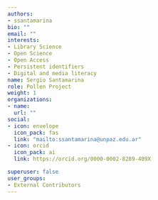 ```yaml
---
authors:
- ssantamarina
bio: ""
email: ""
interests:
- Library Science
- Open Science
- Open Access
- Persistent identifiers
- Digital and media literacy
name: Sergio Santamarina
role: Pollen Project
weight: 1
organizations:
- name: 
  url: ""
social:
- icon: envelope
  icon_pack: fas
  link: "mailto:ssantamarina@unpaz.edu.ar"
- icon: orcid
  icon_pack: ai
  link: https://orcid.org/0000-0002-8289-409X

superuser: false
user_groups:
- External Contributors
---
```

